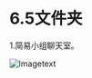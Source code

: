 # 6.5文件夹

1.简易小组聊天室。

![Imagetext](https://github.com/shiep18/EIS2020/blob/master/students/Tian%20Haodong/6.5/%E5%B0%8F%E7%BB%84%E8%81%8A%E5%A4%A9.gif)

